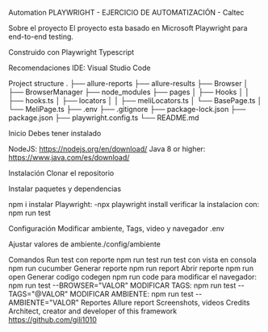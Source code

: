 Automation PLAYWRIGHT - EJERCICIO DE AUTOMATIZACIÓN - Caltec

Sobre el proyecto
El proyecto esta basado en Microsoft Playwright para end-to-end testing. 

Construido con
Playwright
Typescript

Recomendaciones
IDE:
Visual Studio Code

Project structure
.
├── allure-reports
├── allure-results
├── Browser
│   ├── BrowserManager
├── node_modules
├── pages
│   ├── Hooks
│   │   ├── hooks.ts
│   ├── locators
│   │   ├── meliLocators.ts
│   └── BasePage.ts
│   └── MeliPage.ts
├── .env
├── .gitignore
├── package-lock.json
├── package.json
├── playwright.config.ts
└── README.md

Inicio
Debes tener instalado

NodeJS:
  https://nodejs.org/en/download/
Java 8 or higher:
  https://www.java.com/es/download/

Instalación
Clonar el repositorio

Instalar paquetes y dependencias

npm i
instalar Playwright:
 -npx playwright install
verificar la instalacion con:
npm run test

Configuración
Modificar ambiente, Tags, video y navegador .env

Ajustar valores de ambiente./config/ambiente

Comandos
Run test con reporte
npm run test
run test con vista en consola
npm run cucumber
Generar reporte
npm run report
Abrir reporte
npm run open
Generar codigo codegen
npm run code
para modificar el navegador:
npm run test --BROWSER="VALOR"
MODIFICAR TAGS:
npm run test --TAGS="@VALOR"
MODIFICAR AMBIENTE:
npm run test --AMBIENTE="VALOR"
Reportes
Allure report
Screenshots, videos
Credits
Architect, creator and developer of this framework
    https://github.com/gili1010